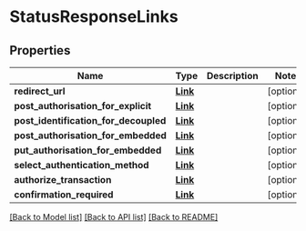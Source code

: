 # StatusResponseLinks

## Properties
Name | Type | Description | Notes
------------ | ------------- | ------------- | -------------
**redirect_url** | [**Link**](Link.md) |  | [optional] 
**post_authorisation_for_explicit** | [**Link**](Link.md) |  | [optional] 
**post_identification_for_decoupled** | [**Link**](Link.md) |  | [optional] 
**post_authorisation_for_embedded** | [**Link**](Link.md) |  | [optional] 
**put_authorisation_for_embedded** | [**Link**](Link.md) |  | [optional] 
**select_authentication_method** | [**Link**](Link.md) |  | [optional] 
**authorize_transaction** | [**Link**](Link.md) |  | [optional] 
**confirmation_required** | [**Link**](Link.md) |  | [optional] 

[[Back to Model list]](../README.md#documentation-for-models) [[Back to API list]](../README.md#documentation-for-api-endpoints) [[Back to README]](../README.md)

